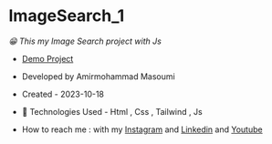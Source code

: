 # ImageSearch_1
*😁 This my Image Search project with Js*
- [Demo Project](https://masoomi1396.github.io/ImageSearch_1/)
- Developed by Amirmohammad Masoumi
- Created - 2023-10-18
- 🤖 Technologies Used - Html , Css , Tailwind , Js

- How to reach me : with my
[Instagram](https://www.instagram.com/masoomi1402) and
[Linkedin](https://www.linkedin.com/in/masoumi1402) and
[Youtube](https://www.youtube.com/@masoomi1402)

